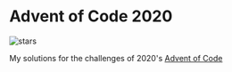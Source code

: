 # Advent of Code 2020
![stars](https://progress-bar.dev/29/?scale=50&title=🚂&suffix=/50 "stars")

My solutions for the challenges of 2020's [Advent of Code](https://adventofcode.com/2020)

